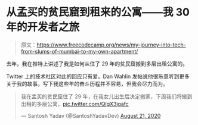 # 从孟买的贫民窟到租来的公寓——我 30 年的开发者之旅

> 原文：<https://www.freecodecamp.org/news/my-journey-into-tech-from-slums-of-mumbai-to-my-own-apartment/>

去年，我在推特上讲述了我是如何从住了 29 年的贫民窟搬到多层出租公寓的。

Twitter 上的技术社区对此的回应只有爱。Dan Wahlin 发帖说他很乐意听到更多关于我的故事。写下我这些年的奋斗历程并不容易，但我会尽力而为。

> 我在孟买的贫民窟住了 29 年，在我女儿出生后决定搬家，下周我们将搬到出租的多层公寓，[pic.twitter.com/QIgX3igafc](https://t.co/QIgX3igafc)
> 
> — Santosh Yadav (@SantoshYadavDev) [August 21, 2020](https://twitter.com/SantoshYadavDev/status/1296831811717181440?ref_src=twsrc%5Etfw)